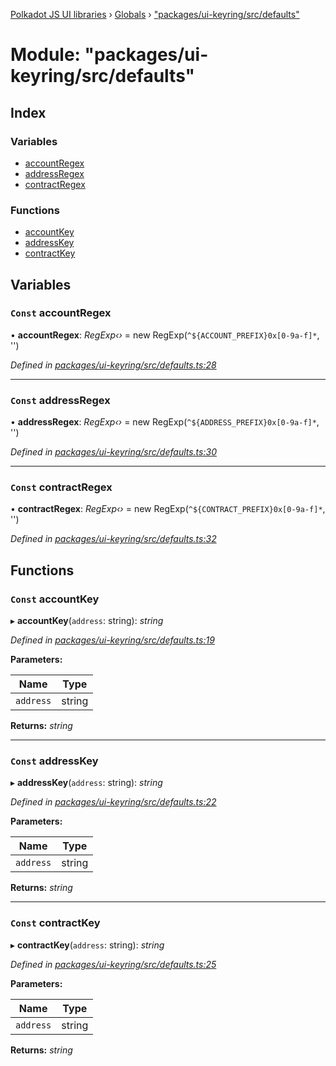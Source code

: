 [Polkadot JS UI libraries](../README.md) › [Globals](../globals.md) › ["packages/ui-keyring/src/defaults"](_packages_ui_keyring_src_defaults_.md)

# Module: "packages/ui-keyring/src/defaults"

## Index

### Variables

* [accountRegex](_packages_ui_keyring_src_defaults_.md#const-accountregex)
* [addressRegex](_packages_ui_keyring_src_defaults_.md#const-addressregex)
* [contractRegex](_packages_ui_keyring_src_defaults_.md#const-contractregex)

### Functions

* [accountKey](_packages_ui_keyring_src_defaults_.md#const-accountkey)
* [addressKey](_packages_ui_keyring_src_defaults_.md#const-addresskey)
* [contractKey](_packages_ui_keyring_src_defaults_.md#const-contractkey)

## Variables

### `Const` accountRegex

• **accountRegex**: *RegExp‹›* = new RegExp(`^${ACCOUNT_PREFIX}0x[0-9a-f]*`, '')

*Defined in [packages/ui-keyring/src/defaults.ts:28](https://github.com/polkadot-js/ui/blob/8f61882b/packages/ui-keyring/src/defaults.ts#L28)*

___

### `Const` addressRegex

• **addressRegex**: *RegExp‹›* = new RegExp(`^${ADDRESS_PREFIX}0x[0-9a-f]*`, '')

*Defined in [packages/ui-keyring/src/defaults.ts:30](https://github.com/polkadot-js/ui/blob/8f61882b/packages/ui-keyring/src/defaults.ts#L30)*

___

### `Const` contractRegex

• **contractRegex**: *RegExp‹›* = new RegExp(`^${CONTRACT_PREFIX}0x[0-9a-f]*`, '')

*Defined in [packages/ui-keyring/src/defaults.ts:32](https://github.com/polkadot-js/ui/blob/8f61882b/packages/ui-keyring/src/defaults.ts#L32)*

## Functions

### `Const` accountKey

▸ **accountKey**(`address`: string): *string*

*Defined in [packages/ui-keyring/src/defaults.ts:19](https://github.com/polkadot-js/ui/blob/8f61882b/packages/ui-keyring/src/defaults.ts#L19)*

**Parameters:**

Name | Type |
------ | ------ |
`address` | string |

**Returns:** *string*

___

### `Const` addressKey

▸ **addressKey**(`address`: string): *string*

*Defined in [packages/ui-keyring/src/defaults.ts:22](https://github.com/polkadot-js/ui/blob/8f61882b/packages/ui-keyring/src/defaults.ts#L22)*

**Parameters:**

Name | Type |
------ | ------ |
`address` | string |

**Returns:** *string*

___

### `Const` contractKey

▸ **contractKey**(`address`: string): *string*

*Defined in [packages/ui-keyring/src/defaults.ts:25](https://github.com/polkadot-js/ui/blob/8f61882b/packages/ui-keyring/src/defaults.ts#L25)*

**Parameters:**

Name | Type |
------ | ------ |
`address` | string |

**Returns:** *string*
